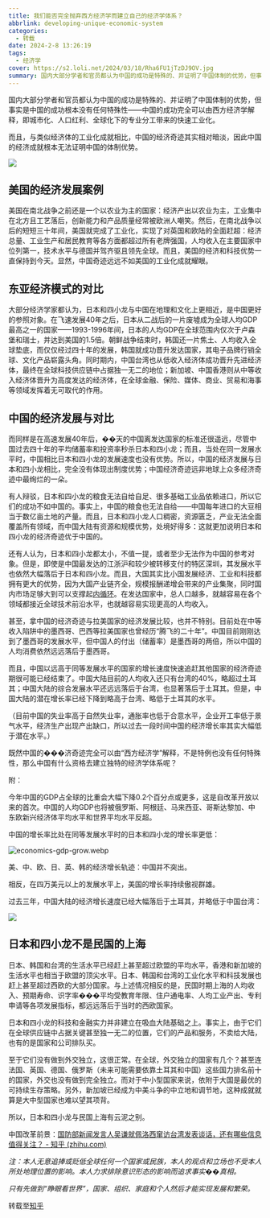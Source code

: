 ```yaml
---
title: 我们能否完全抛弃西方经济学而建立自己的经济学体系？
abbrlink: developing-unique-economic-system
categories:
  - 转载
date: 2024-2-8 13:26:19
tags:
  - 经济学
cover: https://s2.loli.net/2024/03/18/Rha6FU1jTzDJ9OV.jpg
summary: 国内大部分学者和官员都认为中国的成功是特殊的、并证明了中国体制的优势，但事实是中国的成功根本没有任何特殊性——中国的成功完全可以由西方经济学解释，即城市化、人口红利、全球化下的专业分工带来的快速工业化
---
```


国内大部分学者和官员都认为中国的成功是特殊的、并证明了中国体制的优势，但事实是中国的成功根本没有任何特殊性——中国的成功完全可以由西方经济学解释，即城市化、人口红利、全球化下的专业分工带来的快速工业化。

而且，与类似经济体的工业化成就相比，中国的经济奇迹其实相对暗淡，因此中国的经济成就根本无法证明中国的体制优势。

![](https://s2.loli.net/2024/03/18/Rha6FU1jTzDJ9OV.jpg)

## 美国的经济发展案例

美国在南北战争之前还是一个以农业为主的国家：经济产出以农业为主，工业集中在北方且工艺落后，创新能力和产品质量经常被欧洲人嘲笑。然后，在南北战争以后的短短三十年间，美国就完成了工业化，实现了对英国和欧陆的全面赶超：经济总量、工业生产和居民教育等各方面都超过所有老牌强国，人均收入在主要国家中位列第一，技术水平与德国并驾齐驱且领先全球。而且，美国的经济和科技优势一直保持到今天。显然，中国奇迹远远不如美国的工业化成就耀眼。

## 东亚经济模式的对比

大部分经济学家都认为，日本和四小龙与中国在地理和文化上更相近，是中国更好的参照对象。在飞速发展40年之后，日本从二战后的一片废墟成为全球人均GDP最高之一的国家——1993-1996年间，日本的人均GDP在全球范围内仅次于卢森堡和瑞士，并达到美国的1.5倍。朝鲜战争结束时，韩国还一片焦土、人均收入全球垫底，而仅仅经过四十年的发展，韩国就成功晋升发达国家，其电子品牌行销全球、文化产品崭露头角。同时期内，中国台湾也从低收入经济体成功晋升先进经济体，最终在全球科技供应链中占据独一无二的地位；新加坡、中国香港则从中等收入经济体晋升为高度发达的经济体，在全球金融、保险、媒体、商业、贸易和海事等领域发挥着无可取代的作用。

## 中国的经济发展与对比

而同样是在高速发展40年后，��天的中国离发达国家的标准还很遥远，尽管中国过去四十年的平均储蓄率和投资率秒杀日本和四小龙；而且，当处在同一发展水平时，中国相比日本和四小龙的发展速度也没有优势。所以，中国的经济发展与日本和四小龙相比，完全没有体现出制度优势；中国经济奇迹远非地球上众多经济奇迹中最绚烂的一朵。

有人辩驳，日本和四小龙的粮食无法自给自足、很多基础工业品依赖进口，所以它们的成功不如中国的。事实上，中国的粮食也无法自给——中国每年进口的大豆相当于数亿亩土地的产量。而且，日本和四小龙人口稠密，资源匮乏，产业无法全面覆盖所有领域，而中国大陆有资源和规模优势，处境好得多：这就更加说明日本和四小龙的经济奇迹优于中国的。

还有人认为，日本和四小龙都太小，不值一提，或者至少无法作为中国的参考对象。但是，即使是中国最发达的江浙沪和较少被转移支付的特区深圳，其发展水平也依然大幅落后于日本和四小龙。而且，大国其实比小国发展经济、工业和科技都拥有更大的优势，因为大国产业链齐全，规模报酬递增会带来的产业集聚，同时国内市场足够大到可以支撑起[内循环](https://www.zhihu.com/search?q=内循环&search_source=Entity&hybrid_search_source=Entity&hybrid_search_extra={"sourceType"%3A"answer"%2C"sourceId"%3A2767089596})。在发达国家中，总人口越多，就越容易在各个领域都接近全球技术前沿水平，也就越容易实现更高的人均收入。

甚至，拿中国的经济奇迹与拉美国家的经济发展比较，也并不特别。目前处在中等收入陷阱中的墨西哥、巴西等拉美国家也曾经历“腾飞的二十年”。中国目前刚刚达到了墨西哥的发展水平，但中国人的付出（储蓄率）是墨西哥的两倍，所以中国的人均消费依然远远落后于墨西哥。

而且，中国以远高于同等发展水平的国家的增长速度快速追赶其他国家的经济奇迹期很可能已经结束了。中国大陆目前的人均收入还只有台湾的40%，略超过土耳其；中国大陆的综合发展水平还远远落后于台湾，也显著落后于土耳其。但是，中国大陆的潜在增长率已经下降到略高于台湾、略低于土耳其的水平。

（目前中国的失业率高于自然失业率，通胀率也低于合意水平，企业开工率低于景气水平，经济生产出现产出缺口，所以过去一段时间中国的经济增长率其实大幅低于潜在水平。）

既然中国的���济奇迹完全可以由“西方经济学”解释，不是特例也没有任何特殊性，那么中国有什么资格去建立独特的经济学体系呢？

附：

今年中国的GDP占全球的比重会大幅下降0.2个百分点或更多，这是自改革开放以来的首次。中国的人均GDP也将被俄罗斯、阿根廷、马来西亚、哥斯达黎加、中东欧新兴经济体平均水平和世界平均水平反超。

中国的增长率比处在同等发展水平时的日本和四小龙的增长率更低：

![economics-gdp-grow.webp](https://s2.loli.net/2024/03/18/5ICQqVe6v3fTaWR.webp)

美、中、欧、日、英、韩的经济增长轨迹：中国并不突出。

相反，在四万美元以上的发展水平上，美国的增长率持续傲视群雄。

过去三年，中国大陆的经济增长速度已经大幅落后于土耳其，并略低于中国台湾：

![](https://s2.loli.net/2024/03/18/W5NJ7uE3xXopcwI.webp)

## 日本和四小龙不是民国的上海

日本、韩国和台湾的生活水平已经赶上甚至超过欧盟的平均水平，香港和新加坡的生活水平也相当于欧盟的顶尖水平。日本、韩国和台湾的工业化水平和科技发展也赶上甚至超过西欧的大部分国家。与上述情况相反的是，民国时期上海的人均收入、预期寿命、识字率���平均受教育年限、住户通电率、人均工业产出、专利申请等各项发展指标，都远远落后于当时的西欧国家。

日本和四小龙的科技和金融实力并非建立在吸血大陆基础之上。事实上，由于它们在全球供应链中占据关键甚至独一无二的位置，它们的产品和服务，不卖给大陆，也有的是国家和公司排队买。

至于它们没有做到外交独立，这很正常。在全球，外交独立的国家有几个？甚至连法国、英国、德国、俄罗斯（未来可能需要依靠土耳其和中国）这些国力排名前十的国家，外交也没有做到完全独立。而对于中小型国家来说，依附于大国是最优的可持续生存策略。另外，新加坡已经成为中美斗争的中立地和调节地，这种成就就算是大中型国家也难以望其项背。

所以，日本和四小龙与民国上海有云泥之别。

中国改革前景：[国防部新闻发言人吴谦就佩洛西窜访台湾发表谈话，还有哪些信息值得关注？ - 知乎 (zhihu.com)](https://www.zhihu.com/question/546650263/answer/2606751701)

*注：本人无意追捧或贬低全球任何一个国家或民族，本人的观点和立场也不受本人所处地理位置的影响。本人力求排除意识形态的影响而追求事实��真相。*

*只有先做到“睁眼看世界”，国家、组织、家庭和个人然后才能实现发展和繁荣。*

转载至[知乎](https://www.zhihu.com/question/560633294/answer/)
